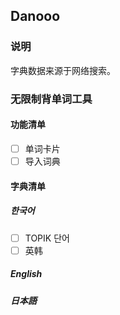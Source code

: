 ## Danooo

### 说明

字典数据来源于网络搜索。

### 无限制背单词工具

#### 功能清单
- [ ] 单词卡片
- [ ] 导入词典

#### 字典清单

##### 한국어
- [ ] TOPIK 단어
- [ ] 英韩

##### English


##### 日本語
